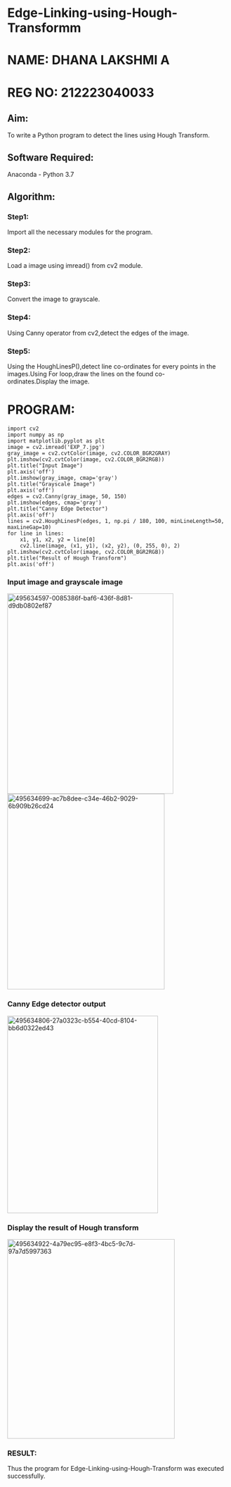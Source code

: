# Edge-Linking-using-Hough-Transformm
# NAME: DHANA LAKSHMI A
# REG NO: 212223040033
## Aim:
To write a Python program to detect the lines using Hough Transform.

## Software Required:
Anaconda - Python 3.7

## Algorithm:
### Step1:

Import all the necessary modules for the program.
### Step2:

Load a image using imread() from cv2 module.
### Step3:

Convert the image to grayscale.
### Step4:

Using Canny operator from cv2,detect the edges of the image.
### Step5:

Using the HoughLinesP(),detect line co-ordinates for every points in the images.Using For loop,draw the lines on the found co-ordinates.Display the image.
# PROGRAM:
```
import cv2
import numpy as np
import matplotlib.pyplot as plt
image = cv2.imread('EXP_7.jpg')
gray_image = cv2.cvtColor(image, cv2.COLOR_BGR2GRAY)
plt.imshow(cv2.cvtColor(image, cv2.COLOR_BGR2RGB))  
plt.title("Input Image")
plt.axis('off')
plt.imshow(gray_image, cmap='gray')
plt.title("Grayscale Image")
plt.axis('off')
edges = cv2.Canny(gray_image, 50, 150)
plt.imshow(edges, cmap='gray')
plt.title("Canny Edge Detector")
plt.axis('off')
lines = cv2.HoughLinesP(edges, 1, np.pi / 180, 100, minLineLength=50, maxLineGap=10)
for line in lines:
    x1, y1, x2, y2 = line[0]
    cv2.line(image, (x1, y1), (x2, y2), (0, 255, 0), 2)
plt.imshow(cv2.cvtColor(image, cv2.COLOR_BGR2RGB))  
plt.title("Result of Hough Transform")
plt.axis('off')
```

### Input image and grayscale image
<img width="378" height="455" alt="495634597-0085386f-baf6-436f-8d81-d9db0802ef87" src="https://github.com/user-attachments/assets/2be8dd56-a4e5-4c2d-96dd-6c9a8368db6d" />

<img width="358" height="444" alt="495634699-ac7b8dee-c34e-46b2-9029-6b909b26cd24" src="https://github.com/user-attachments/assets/25489deb-933f-4291-bc4a-0cb7bcc2f5c3" />


### Canny Edge detector output

<img width="343" height="448" alt="495634806-27a0323c-b554-40cd-8104-bb6d0322ed43" src="https://github.com/user-attachments/assets/3043d6f9-ece8-4ef1-b7e1-ea2f77a4918c" />

### Display the result of Hough transform

<img width="381" height="453" alt="495634922-4a79ec95-e8f3-4bc5-9c7d-97a7d5997363" src="https://github.com/user-attachments/assets/fe8820ff-5701-41fa-bf4e-231f7514d4bf" />

### RESULT:
Thus the program for Edge-Linking-using-Hough-Transform was executed successfully.
